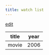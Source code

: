 ```yaml
---
title: watch list
---
```


[edit](https://github.com/yinon4/index/blob/main/src/content/blog/art-log/movies/watch-list.md)

| title | year |
| ----- | ---- |
| movie | 2006 |
